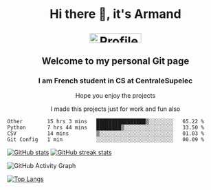 <h1 align="center">Hi there 👋, it's Armand  
<p align=center>  <a href="https://gpvc.arturio.dev/Armand-Morin" target="_blank"><img src="https://gpvc.arturio.dev/Armand-Morin" alt="Profile views" style="width: 120px; height: 22px;" width="120" height="22" /> </p>
</a>
<h2 align="center">  Welcome to my personal Git page </h2>
</h1>

<p align=center>
<h3 align="center">  I am French student in CS at CentraleSupelec </h3>

<p align=center> Hope you enjoy the projects </p>
<p align=center> I made this projects just for work and fun also </p>
</p>


<!--START_SECTION:waka-->
```text
Other        15 hrs 3 mins   ████████████████▒░░░░░░░░   65.22 % 
Python       7 hrs 44 mins   ████████▒░░░░░░░░░░░░░░░░   33.50 % 
CSV          14 mins         ▒░░░░░░░░░░░░░░░░░░░░░░░░   01.03 % 
Git Config   1 min           ░░░░░░░░░░░░░░░░░░░░░░░░░   00.09 % 
```
<!--END_SECTION:waka-->

<a href="https://github-readme-stats.vercel.app/api?username=Armand-Morin&show_icons=true&count_private=true&theme=radical"><img  src="https://github-readme-stats.vercel.app/api?username=Armand-Morin&show_icons=true&count_private=true&theme=radical" alt="GitHub stats"></a>
<a href="https://github-readme-streak-stats.herokuapp.com/?user=Armand-Morin&theme=radical"><img  src="https://github-readme-streak-stats.herokuapp.com/?user=Armand-Morin&theme=radical" alt="GitHub streak stats"></a>


![GitHub Activity Graph](https://activity-graph.herokuapp.com/graph?username=Armand-Morin)  

<a href="https://github-readme-stats.vercel.app/api/top-langs/?username=Armand-Morin"><img  src="https://github-readme-stats.vercel.app/api/top-langs/?username=Armand-Morin" alt="Top Langs"></a>
